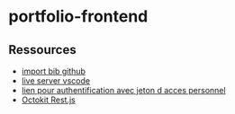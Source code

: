 # portfolio-frontend

## Ressources

- [import bib github](https://github.com/octokit/octokit.js)
- [live server vscode](https://marketplace.visualstudio.com/items?itemName=ritwickdey.LiveServer)
- [lien pour authentification avec jeton d acces personnel](https://docs.github.com/en/rest/guides/scripting-with-the-rest-api-and-javascript?apiVersion=2022-11-28#instantiating-and-authenticating)
- [Octokit Rest.js](https://github.com/octokit/rest.js)
